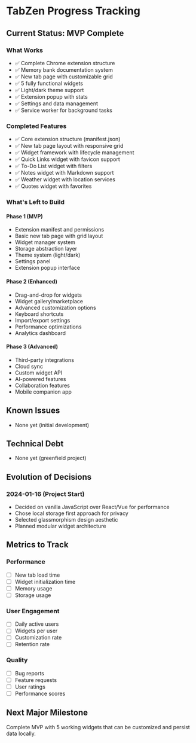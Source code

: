 # TabZen Progress Tracking

## Current Status: MVP Complete

### What Works
- ✅ Complete Chrome extension structure
- ✅ Memory bank documentation system
- ✅ New tab page with customizable grid
- ✅ 5 fully functional widgets
- ✅ Light/dark theme support
- ✅ Extension popup with stats
- ✅ Settings and data management
- ✅ Service worker for background tasks

### Completed Features
- ✅ Core extension structure (manifest.json)
- ✅ New tab page layout with responsive grid
- ✅ Widget framework with lifecycle management
- ✅ Quick Links widget with favicon support
- ✅ To-Do List widget with filters
- ✅ Notes widget with Markdown support
- ✅ Weather widget with location services
- ✅ Quotes widget with favorites

### What's Left to Build

#### Phase 1 (MVP)
- Extension manifest and permissions
- Basic new tab page with grid layout
- Widget manager system
- Storage abstraction layer
- Theme system (light/dark)
- Settings panel
- Extension popup interface

#### Phase 2 (Enhanced)
- Drag-and-drop for widgets
- Widget gallery/marketplace
- Advanced customization options
- Keyboard shortcuts
- Import/export settings
- Performance optimizations
- Analytics dashboard

#### Phase 3 (Advanced)
- Third-party integrations
- Cloud sync
- Custom widget API
- AI-powered features
- Collaboration features
- Mobile companion app

## Known Issues
- None yet (initial development)

## Technical Debt
- None yet (greenfield project)

## Evolution of Decisions

### 2024-01-16 (Project Start)
- Decided on vanilla JavaScript over React/Vue for performance
- Chose local storage first approach for privacy
- Selected glassmorphism design aesthetic
- Planned modular widget architecture

## Metrics to Track

### Performance
- [ ] New tab load time
- [ ] Widget initialization time
- [ ] Memory usage
- [ ] Storage usage

### User Engagement
- [ ] Daily active users
- [ ] Widgets per user
- [ ] Customization rate
- [ ] Retention rate

### Quality
- [ ] Bug reports
- [ ] Feature requests
- [ ] User ratings
- [ ] Performance scores

## Next Major Milestone
Complete MVP with 5 working widgets that can be customized and persist data locally.